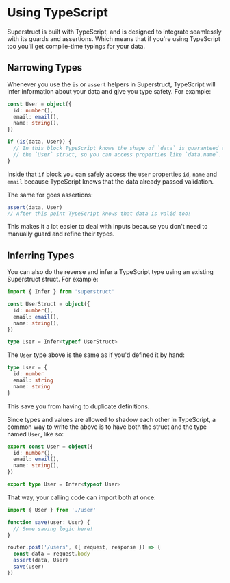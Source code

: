 # Using TypeScript

Superstruct is built with TypeScript, and is designed to integrate seamlessly with its guards and assertions. Which means that if you're using TypeScript too you'll get compile-time typings for your data.

## Narrowing Types

Whenever you use the `is` or `assert` helpers in Superstruct, TypeScript will infer information about your data and give you type safety. For example:

```ts
const User = object({
  id: number(),
  email: email(),
  name: string(),
})

if (is(data, User)) {
  // In this block TypeScript knows the shape of `data` is guaranteed to match
  // the `User` struct, so you can access properties like `data.name`.
}
```

Inside that `if` block you can safely access the `User` properties `id`, `name` and `email` because TypeScript knows that the data already passed validation.

The same for goes assertions:

```ts
assert(data, User)
// After this point TypeScript knows that data is valid too!
```

This makes it a lot easier to deal with inputs because you don't need to manually guard and refine their types.

## Inferring Types

You can also do the reverse and infer a TypeScript type using an existing Superstruct struct. For example:

```ts
import { Infer } from 'superstruct'

const UserStruct = object({
  id: number(),
  email: email(),
  name: string(),
})

type User = Infer<typeof UserStruct>
```

The `User` type above is the same as if you'd defined it by hand:

```ts
type User = {
  id: number
  email: string
  name: string
}
```

This save you from having to duplicate definitions.

Since types and values are allowed to shadow each other in TypeScript, a common way to write the above is to have both the struct and the type named `User`, like so:

```ts
export const User = object({
  id: number(),
  email: email(),
  name: string(),
})

export type User = Infer<typeof User>
```

That way, your calling code can import both at once:

```ts
import { User } from './user'

function save(user: User) {
  // Some saving logic here!
}

router.post('/users', ({ request, response }) => {
  const data = request.body
  assert(data, User)
  save(user)
})
```
